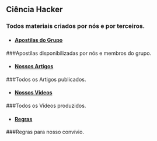 ## Ciência Hacker  
### Todos materiais criados por nós e por terceiros.    

* #### [Apostilas do Grupo](arquivos/apostilas.md)  
###Apostilas disponibilizadas por nós e membros do grupo. 

* #### [Nossos Artigos](arquivos/artigos.md)  
###Todos os Artigos publicados.  

* #### [Nossos Vídeos](arquivos/vídeos.md)  
###Todos os Vídeos produzidos.  

* #### [Regras](arquivos/regras.md)  
###Regras para nosso convívio.

